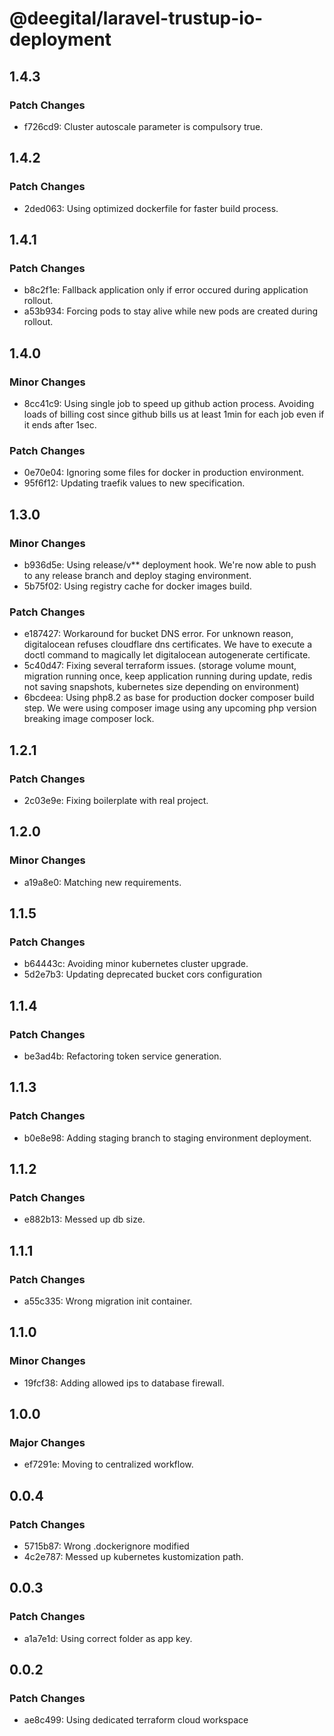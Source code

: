 # @deegital/laravel-trustup-io-deployment

## 1.4.3

### Patch Changes

- f726cd9: Cluster autoscale parameter is compulsory true.

## 1.4.2

### Patch Changes

- 2ded063: Using optimized dockerfile for faster build process.

## 1.4.1

### Patch Changes

- b8c2f1e: Fallback application only if error occured during application rollout.
- a53b934: Forcing pods to stay alive while new pods are created during rollout.

## 1.4.0

### Minor Changes

- 8cc41c9: Using single job to speed up github action process. Avoiding loads of billing cost since github bills us at least 1min for each job even if it ends after 1sec.

### Patch Changes

- 0e70e04: Ignoring some files for docker in production environment.
- 95f6f12: Updating traefik values to new specification.

## 1.3.0

### Minor Changes

- b936d5e: Using release/v\*\* deployment hook. We're now able to push to any release branch and deploy staging environment.
- 5b75f02: Using registry cache for docker images build.

### Patch Changes

- e187427: Workaround for bucket DNS error. For unknown reason, digitalocean refuses cloudflare dns certificates. We have to execute a doctl command to magically let digitalocean autogenerate certificate.
- 5c40d47: Fixing several terraform issues. (storage volume mount, migration running once, keep application running during update, redis not saving snapshots, kubernetes size depending on environment)
- 6bcdeea: Using php8.2 as base for production docker composer build step. We were using composer image using any upcoming php version breaking image composer lock.

## 1.2.1

### Patch Changes

- 2c03e9e: Fixing boilerplate with real project.

## 1.2.0

### Minor Changes

- a19a8e0: Matching new requirements.

## 1.1.5

### Patch Changes

- b64443c: Avoiding minor kubernetes cluster upgrade.
- 5d2e7b3: Updating deprecated bucket cors configuration

## 1.1.4

### Patch Changes

- be3ad4b: Refactoring token service generation.

## 1.1.3

### Patch Changes

- b0e8e98: Adding staging branch to staging environment deployment.

## 1.1.2

### Patch Changes

- e882b13: Messed up db size.

## 1.1.1

### Patch Changes

- a55c335: Wrong migration init container.

## 1.1.0

### Minor Changes

- 19fcf38: Adding allowed ips to database firewall.

## 1.0.0

### Major Changes

- ef7291e: Moving to centralized workflow.

## 0.0.4

### Patch Changes

- 5715b87: Wrong .dockerignore modified
- 4c2e787: Messed up kubernetes kustomization path.

## 0.0.3

### Patch Changes

- a1a7e1d: Using correct folder as app key.

## 0.0.2

### Patch Changes

- ae8c499: Using dedicated terraform cloud workspace
